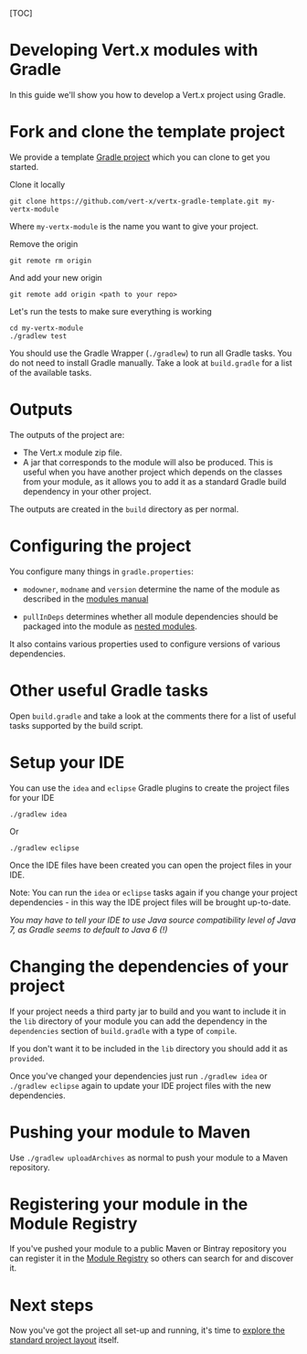<!--
This work is licensed under the Creative Commons Attribution-ShareAlike 3.0 Unported License.
To view a copy of this license, visit http://creativecommons.org/licenses/by-sa/3.0/ or send
a letter to Creative Commons, 444 Castro Street, Suite 900, Mountain View, California, 94041, USA.
-->

[TOC]

# Developing Vert.x modules with Gradle

In this guide we'll show you how to develop a Vert.x project using Gradle.

# Fork and clone the template project

We provide a template [Gradle project](https://github.com/vert-x/vertx-gradle-template) which you can clone to get you started.

Clone it locally

    git clone https://github.com/vert-x/vertx-gradle-template.git my-vertx-module

Where `my-vertx-module` is the name you want to give your project.

Remove the origin

    git remote rm origin

And add your new origin

    git remote add origin <path to your repo>

Let's run the tests to make sure everything is working

    cd my-vertx-module
    ./gradlew test

You should use the Gradle Wrapper (`./gradlew`) to run all Gradle tasks. You do not need to install Gradle manually. Take a look at `build.gradle` for a list of the available tasks.

# Outputs

The outputs of the project are:

* The Vert.x module zip file.
* A jar that corresponds to the module will also be produced. This is useful when you have another project which depends on the classes from your module, as it allows you to add it as a standard Gradle build dependency in your other project.

The outputs are created in the `build` directory as per normal.

# Configuring the project

You configure many things in `gradle.properties`:

* `modowner`, `modname` and `version` determine the name of the module as described in the [modules manual](mods_manual.html#mod-id)

* `pullInDeps` determines whether all module dependencies should be packaged into the module as [nested modules](mods_manual.html#nested-mods). 

It also contains various properties used to configure versions of various dependencies.


# Other useful Gradle tasks

Open `build.gradle` and take a look at the comments there for a list of useful tasks supported by the build script.

# Setup your IDE

You can use the `idea` and `eclipse` Gradle plugins to create the project files for your IDE

    ./gradlew idea

Or

    ./gradlew eclipse

Once the IDE files have been created you can open the project files in your IDE.

Note: You can run the `idea` or `eclipse` tasks again if you change your project dependencies - in this way the IDE project files will be brought up-to-date.

*You may have to tell your IDE to use Java source compatibility level of Java 7, as Gradle seems to default to Java 6 (!)*

# Changing the dependencies of your project

If your project needs a third party jar to build and you want to include it in the `lib` directory of your module you can add the dependency in the `dependencies` section of `build.gradle` with a type of `compile`.

If you don't want it to be included in the `lib` directory you should add it as `provided`.

Once you've changed your dependencies just run `./gradlew idea` or `./gradlew eclipse` again to update your IDE project files with the new dependencies.

# Pushing your module to Maven

Use `./gradlew uploadArchives` as normal to push your module to a Maven repository.

# Registering your module in the Module Registry

If you've pushed your module to a public Maven or Bintray repository you can register it in the [Module Registry](http://modulereg.vertx.io) so others can search for and discover it.


# Next steps

Now you've got the project all set-up and running, it's time to [explore the standard project layout](dev_guide.html) itself.


